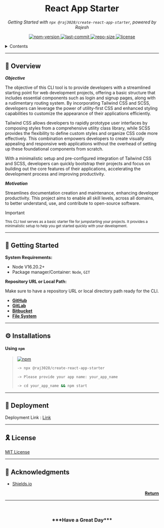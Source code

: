 <h1 align="center">React App Starter</h1>
<p align="center">
  <em>Getting Started with <code>npx @raj3028/create-react-app-starter</code>, powered by Rajesh</em>
</p>

<p align="center">
  <a href="https://www.pepy.tech/projects/readmeai">
    <img src="https://img.shields.io/npm/v/node?logo=npm&logoColor=white&label=NPM&color=0173b4"
    alt="npm-version">
  </a>
    <a href="https://opensource.org/license/mit/">
    <img src="https://img.shields.io/github/last-commit/Raj3028/create-react-app-starter/main?logo=git&logoColor=white&label=Last Commit&color=ebc81c"
    alt="last-commit">
  </a>
  <a href="https://opensource.org/license/mit/">
    <img src="https://img.shields.io/github/repo-size/Raj3028/create-react-app-starter?logo=PyPI&logoColor=white&label=Repo Size&color=0969da"
    alt="repo-size">
  </a>
  <a href="https://opensource.org/license/mit/">
    <img src="https://img.shields.io/github/license/Raj3028/create-react-app-starter?logo=opensourceinitiative&logoColor=white&label=License&color=36c017"
    alt="license">
  </a>
</p>


<details>
  <summary>Contents</summary>

- [📍 Overview](#-overview)
- [🚀 Getting Started](#-getting-started)
- [⚙ Installation](#-installations)
- [👾 Deployment](#-deployment)
- [🎗 License](#-license)
- [👊 Acknowledgments](#-acknowledgments)
</details>



---

## 📍 Overview

***Objective***

The objective of this CLI tool is to provide developers with a streamlined starting point for web development projects, offering a basic structure that includes essential components such as login and signup pages, along with a rudimentary routing system. By incorporating Tailwind CSS and SCSS, developers can leverage the power of utility-first CSS and enhanced styling capabilities to customize the appearance of their applications efficiently.

Tailwind CSS allows developers to rapidly prototype user interfaces by composing styles from a comprehensive utility class library, while SCSS provides the flexibility to define custom styles and organize CSS code more effectively. This combination empowers developers to create visually appealing and responsive web applications without the overhead of setting up these foundational components from scratch.

With a minimalistic setup and pre-configured integration of Tailwind CSS and SCSS, developers can quickly bootstrap their projects and focus on building out the core features of their applications, accelerating the development process and improving productivity.

***Motivation***

Streamlines documentation creation and maintenance, enhancing developer productivity. This project aims to enable all skill levels, across all domains, to better understand, use, and contribute to open-source software.<br>

> [!IMPORTANT]
>
> <sub>This CLI tool serves as a basic starter file for jumpstarting your projects. It provides a minimalistic setup to help you get started quickly with your development.</sub>

---

## 🚀 Getting Started

**System Requirements:**

  - Node V16.20.2+
  - Package manager/Container: `Node`, `GIT`

**Repository URL or Local Path:**

Make sure to have a repository URL or local directory path ready for the CLI.

- [**GitHub**](https://github.com/)
- [**GitLab**](https://gitlab.com/)
- [**Bitbucket**](https://bitbucket.org/)
- [**File System**](https://en.wikipedia.org/wiki/File_system)

---

## ⚙ Installations

#### Using `npm`

> [![npm](https://img.shields.io/badge/npx-3775A9.svg?style=flat&logo=npm&logoColor=white)](https://docs.npmjs.com/)
>
> ```sh
> -> npx @raj3028/create-react-app-starter
> 
> -> Please provide your app name: your_app_name
> 
> -> cd your_app_name && npm start
> ```

---

## 👾 Deployment

Deployment Link : [Link](https://create-react-app-starter.netlify.app/)

---

## 🎗 License

[MIT License][0]

---

## 👊 Acknowledgments

- [Shields.io](https://shields.io/)

<p align="right">
  <a href="#-overview"><b>Return</b></a>
</p>

---

[0]: https://github.com/Raj3028/create-react-app-starter/blob/main/LICENSE "🎗 License"


<br/>
<h3 align="center">***Have a Great Day***</h3>
